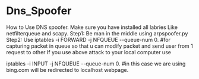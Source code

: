 # Dns_Spoofer
How to Use DNS spoofer.
Make sure you have installed all labries Like netfilterqueue and scapy.
Step1: Be man in the middle using arpspoofer.py
Step2: Use iptables -i FORWARD -j
 NFQUEUE --queue-num 0. #for capturing packet in queue so that u can modify packet and send user from 1 request to other
 If you use above attack to your local computer use
 
 iptables -i INPUT -j NFQUEUE --queue-num 0.
 #in this case we are using bing.com will be redirected to localhost webpage.

